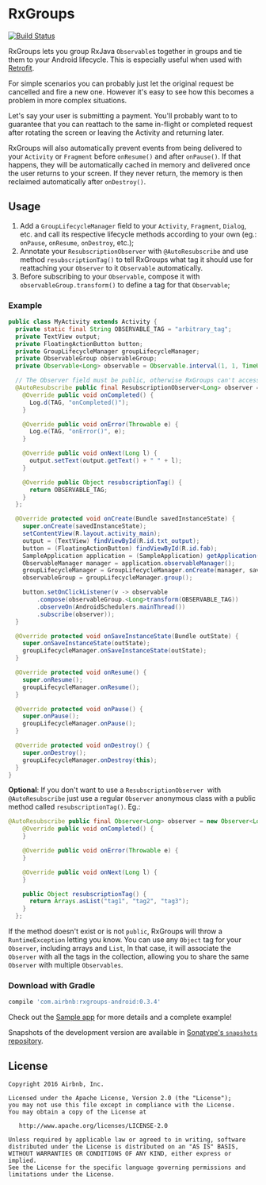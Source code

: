 # RxGroups

[![Build Status](https://travis-ci.org/airbnb/DeepLinkDispatch.svg)](https://travis-ci.org/airbnb/RxGroups)

RxGroups lets you group RxJava `Observable`s together in groups and tie them to your Android lifecycle.
This is especially useful when used with [Retrofit](https://github.com/square/retrofit).

For simple scenarios you can probably just let the original request be cancelled and fire a new one.
However it's easy to see how this becomes a problem in more complex situations.

Let's say your user is submitting a payment. You'll probably want to to guarantee that you can reattach
to the same in-flight or completed request after rotating the screen or leaving the Activity and
returning later.

RxGroups will also automatically prevent events from being delivered to your `Activity` or `Fragment`
before `onResume()` and after `onPause()`. If that happens, they will be automatically cached in memory
and delivered once the user returns to your screen. If they never return, the memory is then reclaimed
automatically after `onDestroy()`.

## Usage

1. Add a `GroupLifecycleManager` field to your `Activity`, `Fragment`, `Dialog`, etc. and call its respective lifecycle methods according to your own (eg.: `onPause`, `onResume`, `onDestroy`, etc.);
2. Annotate your `ResubscriptionObserver` with `@AutoResubscribe` and use method `resubscriptionTag()` to tell RxGroups what tag it should use for reattaching your `Observer` to it `Observable` automatically.
3. Before subscribing to your `Observable`, compose it with `observableGroup.transform()` to define a tag for that `Observable`;

### Example

```java
public class MyActivity extends Activity {
  private static final String OBSERVABLE_TAG = "arbitrary_tag";
  private TextView output;
  private FloatingActionButton button;
  private GroupLifecycleManager groupLifecycleManager;
  private ObservableGroup observableGroup;
  private Observable<Long> observable = Observable.interval(1, 1, TimeUnit.SECONDS);

  // The Observer field must be public, otherwise RxGroups can't access it
  @AutoResubscribe public final ResubscriptionObserver<Long> observer = new ResubscriptionObserver<Long>() {
    @Override public void onCompleted() {
      Log.d(TAG, "onCompleted()");
    }

    @Override public void onError(Throwable e) {
      Log.e(TAG, "onError()", e);
    }

    @Override public void onNext(Long l) {
      output.setText(output.getText() + " " + l);
    }

    @Override public Object resubscriptionTag() {
      return OBSERVABLE_TAG;
    }
  };

  @Override protected void onCreate(Bundle savedInstanceState) {
    super.onCreate(savedInstanceState);
    setContentView(R.layout.activity_main);
    output = (TextView) findViewById(R.id.txt_output);
    button = (FloatingActionButton) findViewById(R.id.fab);
    SampleApplication application = (SampleApplication) getApplication();
    ObservableManager manager = application.observableManager();
    groupLifecycleManager = GroupLifecycleManager.onCreate(manager, savedInstanceState, this);
    observableGroup = groupLifecycleManager.group();

    button.setOnClickListener(v -> observable
        .compose(observableGroup.<Long>transform(OBSERVABLE_TAG))
        .observeOn(AndroidSchedulers.mainThread())
        .subscribe(observer));
  }

  @Override protected void onSaveInstanceState(Bundle outState) {
    super.onSaveInstanceState(outState);
    groupLifecycleManager.onSaveInstanceState(outState);
  }

  @Override protected void onResume() {
    super.onResume();
    groupLifecycleManager.onResume();
  }

  @Override protected void onPause() {
    super.onPause();
    groupLifecycleManager.onPause();
  }

  @Override protected void onDestroy() {
    super.onDestroy();
    groupLifecycleManager.onDestroy(this);
  }
}
```

**Optional**: If you don't want to use a `ResubscriptionObserver `with `@AutoResubscribe` just use a
regular `Observer` anonymous class with a public method called `resubscriptionTag()`. Eg.:

```java
@AutoResubscribe public final Observer<Long> observer = new Observer<Long>() {
    @Override public void onCompleted() {
    }

    @Override public void onError(Throwable e) {
    }

    @Override public void onNext(Long l) {
    }

    public Object resubscriptionTag() {
      return Arrays.asList("tag1", "tag2", "tag3");
    }
  };
```

If the method doesn't exist or is not `public`, RxGroups will throw a `RuntimeException` letting you know.
You can use any `Object` tag for your `Observer`, including arrays and `List`, In that case, it will
associate the `Observer` with all the tags in the collection, allowing you to share the same
`Observer` with multiple `Observables`.

### Download with Gradle

```groovy
compile 'com.airbnb:rxgroups-android:0.3.4'
```

Check out the [Sample app](https://github.com/airbnb/RxGroups/blob/master/sample/src/main/java/com/airbnb/rxgroups/MainActivity.java) for more details and a complete example!

Snapshots of the development version are available in
[Sonatype's `snapshots` repository](https://oss.sonatype.org/content/repositories/snapshots/).

License
--------

    Copyright 2016 Airbnb, Inc.

    Licensed under the Apache License, Version 2.0 (the "License");
    you may not use this file except in compliance with the License.
    You may obtain a copy of the License at

       http://www.apache.org/licenses/LICENSE-2.0

    Unless required by applicable law or agreed to in writing, software
    distributed under the License is distributed on an "AS IS" BASIS,
    WITHOUT WARRANTIES OR CONDITIONS OF ANY KIND, either express or implied.
    See the License for the specific language governing permissions and
    limitations under the License.


 [1]: http://airbnb.github.io/airbnb/AirMapView/
